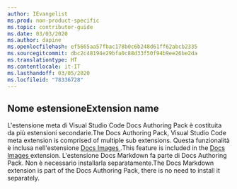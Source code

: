 ```yaml
---
author: IEvangelist
ms.prod: non-product-specific
ms.topic: contributor-guide
ms.date: 03/03/2020
ms.author: dapine
ms.openlocfilehash: ef5665aa57fbac178b0c6b248d61ff62abcb2335
ms.sourcegitcommit: dbc2c48194e29bfa0c88d33f50f94b9ee26be2da
ms.translationtype: HT
ms.contentlocale: it-IT
ms.lasthandoff: 03/05/2020
ms.locfileid: "78336728"
---
```

## <a name="extension-name"></a><span data-ttu-id="17d1f-101">Nome estensione</span><span class="sxs-lookup"><span data-stu-id="17d1f-101">Extension name</span></span>

<span data-ttu-id="17d1f-102">L'estensione meta di Visual Studio Code Docs Authoring Pack è costituita da più estensioni secondarie.</span><span class="sxs-lookup"><span data-stu-id="17d1f-102">The Docs Authoring Pack, Visual Studio Code meta extension is comprised of multiple sub extensions.</span></span> <span data-ttu-id="17d1f-103">Questa funzionalità è inclusa nell'estensione <a href="https://marketplace.visualstudio.com/items?itemName=docsmsft.docs-images" target="_blank">Docs Images <span class="docon docon-navigate-external x-hidden-focus"></span></a>.</span><span class="sxs-lookup"><span data-stu-id="17d1f-103">This feature is included in the <a href="https://marketplace.visualstudio.com/items?itemName=docsmsft.docs-images" target="_blank">Docs Images <span class="docon docon-navigate-external x-hidden-focus"></span></a> extension.</span></span> <span data-ttu-id="17d1f-104">L'estensione Docs Markdown fa parte di Docs Authoring Pack. Non è necessario installarla separatamente.</span><span class="sxs-lookup"><span data-stu-id="17d1f-104">The Docs Markdown extension is part of the Docs Authoring Pack, there is no need to install it separately.</span></span>
